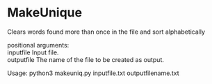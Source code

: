 # MakeUnique
Clears words found more than once in the file and sort alphabetically

positional arguments:\
    inputfile   Input file.\
    outputfile  The name of the file to be created as output.
  
  
Usage: python3 makeuniq.py inputfile.txt outputfilename.txt


